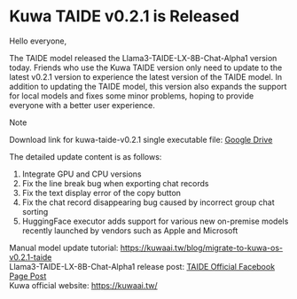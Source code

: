 ﻿# Kuwa TAIDE v0.2.1 is Released

Hello everyone,

The TAIDE model released the Llama3-TAIDE-LX-8B-Chat-Alpha1 version today. Friends who use the Kuwa TAIDE version only need to update to the latest v0.2.1 version to experience the latest version of the TAIDE model. In addition to updating the TAIDE model, this version also expands the support for local models and fixes some minor problems, hoping to provide everyone with a better user experience.

> [!Note] 
> Download link for kuwa-taide-v0.2.1 single executable file: [Google Drive](https://drive.google.com/drive/folders/1vqJByH6hVjBemIl8fBMT191yk0K6HpIx?usp=drive_link)

<!-- truncate -->

The detailed update content is as follows:
1. Integrate GPU and CPU versions
2. Fix the line break bug when exporting chat records
3. Fix the text display error of the copy button
4. Fix the chat record disappearing bug caused by incorrect group chat sorting
5. HuggingFace executor adds support for various new on-premise models recently launched by vendors such as Apple and Microsoft

Manual model update tutorial: https://kuwaai.tw/blog/migrate-to-kuwa-os-v0.2.1-taide  
Llama3-TAIDE-LX-8B-Chat-Alpha1 release post: [TAIDE Official Facebook Page Post](https://www.facebook.com/permalink.php?story_fbid=pfbid0KPgAsg9YTfkKnmz8kw9PAbGYWMNL1QDWxXeZ6xDueVcLD8wazXKjyNqNbQzCxM1Gl&id=61558785849987)  
Kuwa official website: https://kuwaai.tw/
